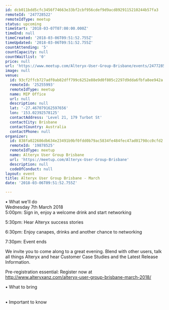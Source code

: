 ```yaml
---
id: dcb011bdd5cfc3456f74663e33bf2cbf956cdef9d9acd8929115210244b57fa3
remoteId: '247728522'
remoteIdType: meetup
status: upcoming
timeStart: '2018-03-07T07:00:00.000Z'
timeEnd: null
timeCreated: '2018-03-06T09:51:52.755Z'
timeUpdated: '2018-03-06T09:51:52.755Z'
countAttending: '5'
countCapacity: null
countWaitlist: '0'
price: null
url: 'https://www.meetup.com/Alteryx-User-Group-Brisbane/events/247728522/'
image: null
venue:
  id: 93cf2ffcb727adf0ab82dff799c6252e88e9d0f805c2297d9dda6fbfa8ee942a
  remoteId: '25255993'
  remoteIdType: meetup
  name: MIP Office
  url: null
  description: null
  lat: '-27.467079162597656'
  lon: '153.02392578125'
  contactAddress: 'Level 21, 179 Turbot St'
  contactCity: Brisbane
  contactCountry: Australia
  contactPhone: null
organizer:
  id: 838fa022686db634e23491b9bf0fdd0b79ac5834fe484fec47ad01798cc0cfd2
  remoteId: '19878525'
  remoteIdType: meetup
  name: Alteryx User Group Brisbane
  url: 'https://meetup.com/Alteryx-User-Group-Brisbane'
  description: null
  codeOfConduct: null
layout: event
title: Alteryx User Group Brisbane - March
date: '2018-03-06T09:51:52.755Z'

---
```

<p>• What we'll do<br/>Wednesday 7th March 2018<br/>5:00pm: Sign in, enjoy a welcome drink and start networking</p> <p>5:30pm: Hear Alteryx success stories</p> <p>6:30pm: Enjoy canapes, drinks and another chance to networking</p> <p>7:30pm: Event ends</p> <p>We invite you to come along to a great evening. Blend with other users, talk all things Alteryx and hear Customer Case Studies and the Latest Release Information.</p> <p>Pre-registration essential: Register now at <a href="http://www.alteryxanz.com/alteryx-user-group-brisbane-march-2018/" class="linkified">http://www.alteryxanz.com/alteryx-user-group-brisbane-march-2018/</a></p> <p>• What to bring</p> <p><br/>• Important to know</p>
